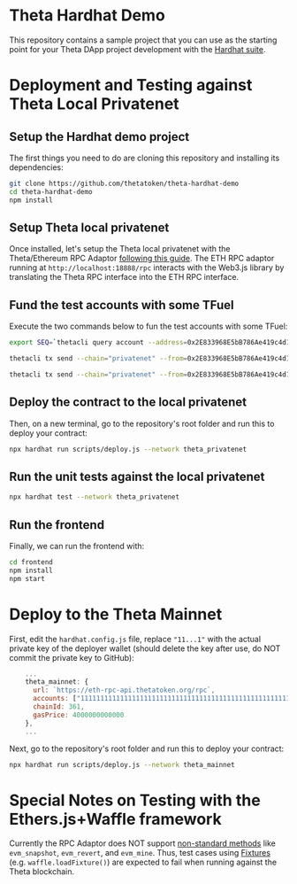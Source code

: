 # Theta Hardhat Demo

This repository contains a sample project that you can use as the starting point for your Theta DApp project development with the [Hardhat suite](https://hardhat.org/getting-started/).

# Deployment and Testing against Theta Local Privatenet

## Setup the Hardhat demo project

The first things you need to do are cloning this repository and installing its dependencies:

```sh
git clone https://github.com/thetatoken/theta-hardhat-demo
cd theta-hardhat-demo
npm install
```

## Setup Theta local privatenet

Once installed, let's setup the Theta local privatenet with the Theta/Ethereum RPC Adaptor [following this guide](https://docs.thetatoken.org/docs/setup-local-theta-ethereum-rpc-adaptor). The ETH RPC adaptor running at `http://localhost:18888/rpc` interacts with the Web3.js library by translating the Theta RPC interface into the ETH RPC interface.


## Fund the test accounts with some TFuel

Execute the two commands below to fun the test accounts with some TFuel:

```sh
export SEQ=`thetacli query account --address=0x2E833968E5bB786Ae419c4d13189fB081Cc43bab | grep sequence | grep -o '[[:digit:]]\+'`

thetacli tx send --chain="privatenet" --from=0x2E833968E5bB786Ae419c4d13189fB081Cc43bab --to=0x19E7E376E7C213B7E7e7e46cc70A5dD086DAff2A --tfuel=1000 --password=qwertyuiop --seq=$(($SEQ+1))

thetacli tx send --chain="privatenet" --from=0x2E833968E5bB786Ae419c4d13189fB081Cc43bab --to=0x1563915e194D8CfBA1943570603F7606A3115508 --tfuel=1000 --password=qwertyuiop --seq=$(($SEQ+2))
```

## Deploy the contract to the local privatenet

Then, on a new terminal, go to the repository's root folder and run this to deploy your contract:

```sh
npx hardhat run scripts/deploy.js --network theta_privatenet
```

## Run the unit tests against the local privatenet

```sh
npx hardhat test --network theta_privatenet
```

## Run the frontend

Finally, we can run the frontend with:

```sh
cd frontend
npm install
npm start
```

# Deploy to the Theta Mainnet

First, edit the `hardhat.config.js` file, replace `"11...1"` with the actual private key of the deployer wallet (should delete the key after use, do NOT commit the private key to GitHub):

```javascript
    ...
    theta_mainnet: {
      url: `https://eth-rpc-api.thetatoken.org/rpc`,
      accounts: ["1111111111111111111111111111111111111111111111111111111111111111"],
      chainId: 361,
      gasPrice: 4000000000000
    },
    ...
```

Next, go to the repository's root folder and run this to deploy your contract:

```sh
npx hardhat run scripts/deploy.js --network theta_mainnet
```

# Special Notes on Testing with the Ethers.js+Waffle framework

Currently the RPC Adaptor does NOT support [non-standard methods](https://cnpmjs.org/package/ganache-core/v/2.3.3) like `evm_snapshot`, `evm_revert`, and `evm_mine`. Thus, test cases using [Fixtures](https://ethereum-waffle.readthedocs.io/en/latest/fixtures.html) (e.g. `waffle.loadFixture()`) are expected to fail when running against the Theta blockchain.